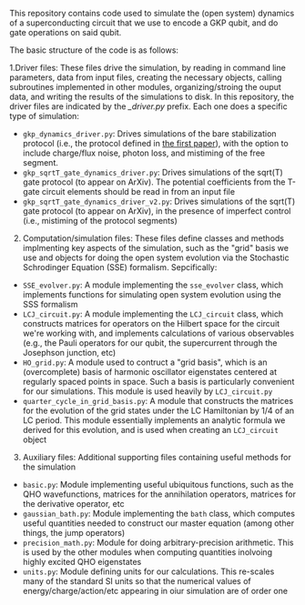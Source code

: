 This repository contains code used to simulate the (open system) dynamics of a superconducting circuit that we use to encode a GKP qubit, and do gate operations on said qubit.

The basic structure of the code is as follows:

 1.Driver files: These files drive the simulation, by reading in command line parameters, data from input files, creating the necessary objects, calling subroutines implemented in other modules, organizing/stroing the ouput data, and writing the results of the simulations to disk.
In this repository, the driver files are indicated by the *_driver.py* prefix. Each one does a specific type of simulation:
- `gkp_dynamics_driver.py`: Drives simulations of the bare stabilization protocol (i.e., the protocol defined in [the first paper](https://arxiv.org/abs/2405.05671)), with the option to include charge/flux noise, photon loss, and mistiming of the free segment.
- `gkp_sqrtT_gate_dynamics_driver.py`: Drives simulations of the sqrt(T) gate protocol (to appear on ArXiv). The potential coefficients from the T-gate circuit elements should be read in from an input file
- `gkp_sqrtT_gate_dynamics_driver_v2.py`: Drives simulations of the sqrt(T) gate protocol (to appear on ArXiv), in the presence of imperfect control (i.e., mistiming of the protocol segments) 
 
 2. Computation/simulation files: These files define classes and methods implmenting key aspects of the simulation, such as the "grid" basis we use and objects for doing the open system evolution via the Stochastic Schrodinger Equation (SSE) formalism. Sepcifically:
 - `SSE_evolver.py`: A module implementing the `sse_evolver` class, which implements functions for simulating open system evolution using the SSS formalism
 - `LCJ_circuit.py`: A module implementing the `LCJ_circuit` class, which constructs matrices for operators on the Hilbert space for the circuit we're working with, and implements calculations of various observables (e.g., the Pauli operators for our qubit, the supercurrent through the Josephson junction, etc)
 - `HO_grid.py`: A module used to contruct a "grid basis", which is an (overcomplete) basis of harmonic oscillator eigenstates centered at regularly spaced points in space. Such a basis is particularly convenient for our simulations. This module is used heavily by `LCJ_circuit.py`
 -  `quarter_cycle_in_grid_basis.py`: A module that constructs the matrices for the evolution of the grid states under the LC Hamiltonian by 1/4 of an LC period. This module essentially implements an analytic formula we derived for this evolution, and is used when creating an `LCJ_circuit` object

 3. Auxiliary files: Additional supporting files containing useful methods for the simulation
- `basic.py`: Module implementing useful ubiquitous functions, such as the QHO wavefunctions, matrices for the annihilation operators, matrices for the derivative operator, etc
- `gaussian_bath.py`: Module implementing the `bath` class, which computes useful quantities needed to construct our master equation (among other things, the jump operators)
- `precision_math.py`: Module for doing arbitrary-precision arithmetic. This is used by the other modules when computing quantities inolvoing highly excited QHO eigenstates
- `units.py`: Module defining units for our calculations. This re-scales many of the standard SI units so that the numerical values of energy/charge/action/etc appearing in oiur simulation are of order one
 
 
